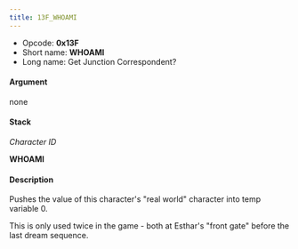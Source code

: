 ```yaml
---
title: 13F_WHOAMI
---
```


-   Opcode: **0x13F**
-   Short name: **WHOAMI**
-   Long name: Get Junction Correspondent?

#### Argument

none

#### Stack

  
*Character ID*

**WHOAMI**

#### Description

Pushes the value of this character's "real world" character into temp variable 0.

This is only used twice in the game - both at Esthar's "front gate" before the last dream sequence.
